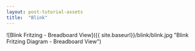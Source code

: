 ```yaml
---
layout: post-tutorial-assets
title:  "Blink"
---
```


![Blink Fritzing - Breadboard View]({{ site.baseurl}}/blink/blink.jpg "Blink Fritzing Diagram - Breadboard View")

<script src="{{ site.githuburl}}/blink/blink/blink.ino">
</script>
